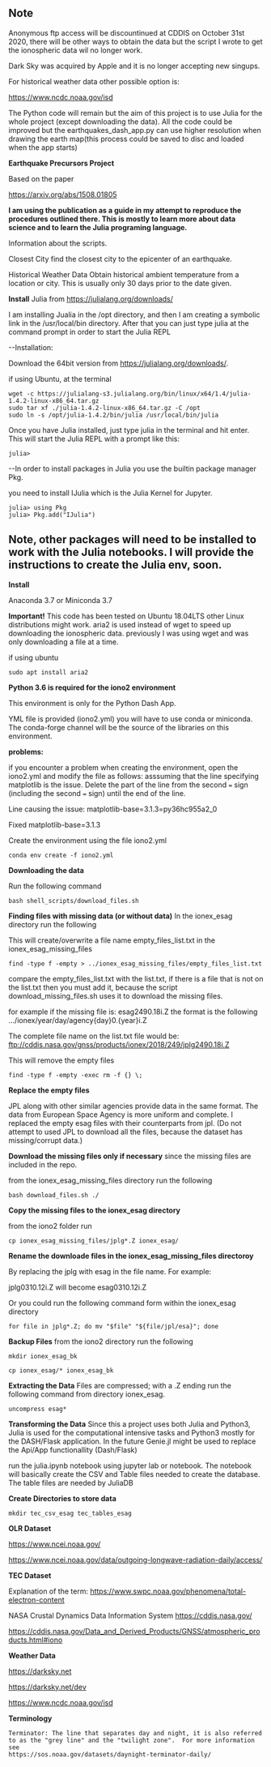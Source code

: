 ## Note
Anonymous ftp access will be discountinued at CDDIS on October 31st 2020, there will be other ways to obtain the data but the script I wrote to get the ionospheric data wil no longer work.

Dark Sky was acquired by Apple and it is no longer accepting new singups.

For historical weather data other possible option is:

https://www.ncdc.noaa.gov/isd

The Python code will remain but the aim of this project is to use Julia for the whole project (except downloading the data).  All the code could be improved but the earthquakes_dash_app.py 
can use higher resolution when drawing the earth map(this process could be saved to disc and loaded when the app starts)


**Earthquake Precursors Project**

Based on the paper

https://arxiv.org/abs/1508.01805

**I am using the publication as a guide in my attempt to reproduce the procedures outlined there.  This is mostly to learn more about data science and to learn the Julia programing language.**

Information about the scripts.

Closest City
				find the closest city to the epicenter of an earthquake.

Historical Weather Data
				Obtain historical ambient temperature from a location or city.  This is usually only 30 days prior to the
				date given.

**Install**
Julia from https://julialang.org/downloads/

I am installing Jualia in the /opt directory, and then I am creating a symbolic link in the /usr/local/bin directory.  After that you can just type julia at the command prompt in order to start the Julia REPL

--Installation:

Download the 64bit version from https://julialang.org/downloads/.

if using Ubuntu, at the terminal
```console
wget -c https://julialang-s3.julialang.org/bin/linux/x64/1.4/julia-1.4.2-linux-x86_64.tar.gz
sudo tar xf ./julia-1.4.2-linux-x86_64.tar.gz -C /opt
sudo ln -s /opt/julia-1.4.2/bin/julia /usr/local/bin/julia

```

Once you have Julia installed,
just type julia in the terminal and hit enter.  This will start the Julia REPL with a prompt like this:

```consolse
julia>
```
--In order to install packages in Julia you use the builtin package manager Pkg.

you need to install IJulia which is the Julia Kernel for Jupyter.

```console
julia> using Pkg
julia> Pkg.add("IJulia")

```

## Note, other packages will need to be installed to work with the Julia notebooks.  I will provide the instructions to create the Julia env, soon.


**Install**

Anaconda 3.7
or
Miniconda 3.7


**Important!**
	This code has been tested on Ubuntu 18.04LTS other Linux distributions might work.
	aria2 is used instead of wget to speed up downloading the ionospheric data.  previously I was using wget and was only downloading a file at a time.

if using ubuntu
```console
sudo apt install aria2
```

**Python 3.6 is required for the iono2 environment**

This environment is only for the Python Dash App.

YML file is provided (iono2.yml) you will have to use conda or miniconda.
The conda-forge channel will be the source of the libraries on this
environment.

 **problems:** 
 
if you encounter a problem when creating the
environment, open the iono2.yml and modify the file as follows:
asssuming that the line specifying matplotlib is the issue. Delete the part of
the line from the second `=` sign (including the second `=` sign) until the
end of the line.

Line causing the issue:
				matplotlib-base=3.1.3=py36hc955a2_0

Fixed
				matplotlib-base=3.1.3

Create the environment using the file iono2.yml
```console
conda env create -f iono2.yml
````

**Downloading the data**

Run the following command
```console
bash shell_scripts/download_files.sh
```

**Finding files with missing data (or without data)**
In the ionex_esag directory run the following

This will create/overwrite a file name empty_files_list.txt in the ionex_esag_missing_files
```console
find -type f -empty > ../ionex_esag_missing_files/empty_files_list.txt
```

compare the empty_files_list.txt with the list.txt, if there is a file that is not on the list.txt then you must add it, because the script download_missing_files.sh uses it to download the missing files.

for example if the missing file is: esag2490.18i.Z
the format is the following .../ionex/year/day/agency{day}0.{year}i.Z

The complete file name on the list.txt file would be:
ftp://cddis.nasa.gov/gnss/products/ionex/2018/249/jplg2490.18i.Z  

This will remove the empty files 
```console
find -type f -empty -exec rm -f {} \;
```

**Replace the empty files**

JPL along with other similar agencies provide data in the same format.
The data from European Space Agency is more uniform and complete.  I replaced the empty esag
files with their counterparts from jpl. (Do not attempt to used JPL to
download all the files, because the dataset has missing/corrupt data.)

**Download the missing files only if necessary** since the missing files are included in the repo.

from the ionex_esag_missing_files directory run the following
```console
bash download_files.sh ./
```

**Copy the missing files to the ionex_esag directory**

from the iono2 folder run 
```console
cp ionex_esag_missing_files/jplg*.Z ionex_esag/
```

**Rename the downloade files in the ionex_esag_missing_files directoroy**

By replacing the jplg with esag in the file name. For example:

jplg0310.12i.Z will become esag0310.12i.Z

Or you could run the following command form within the ionex_esag directory
```console
for file in jplg*.Z; do mv "$file" "${file/jpl/esa}"; done
```

**Backup Files**
from the iono2 directory run the following
```console
mkdir ionex_esag_bk

cp ionex_esag/* ionex_esag_bk
```

**Extracting the Data**
Files are compressed; with a .Z ending
run the following command from directory ionex_esag.

```console
uncompress esag*
```
**Transforming the Data**
Since this a project uses both Julia and Python3, Julia is used for the
computational intensive tasks and Python3 mostly for the DASH/Flask
application.  In the future Genie.jl might be used to replace the Api/App
functionallity (Dash/Flask)

run the julia.ipynb notebook using jupyter lab or notebook.
The notebook will basically create the CSV and Table files needed to create
the database.  The table files are needed by JuliaDB

**Create Directories to store data**

```console
mkdir tec_csv_esag tec_tables_esag
```

**OLR Dataset**

https://www.ncei.noaa.gov/

https://www.ncei.noaa.gov/data/outgoing-longwave-radiation-daily/access/


**TEC Dataset**

Explanation of the term:
https://www.swpc.noaa.gov/phenomena/total-electron-content

NASA Crustal Dynamics Data Information System
https://cddis.nasa.gov/

https://cddis.nasa.gov/Data_and_Derived_Products/GNSS/atmospheric_products.html#iono

**Weather Data**

https://darksky.net

https://darksky.net/dev

https://www.ncdc.noaa.gov/isd


**Terminology**

	Terminator: The line that separates day and night, it is also referred to as the "grey line" and the "twilight zone".  For more information see
    https://sos.noaa.gov/datasets/daynight-terminator-daily/
